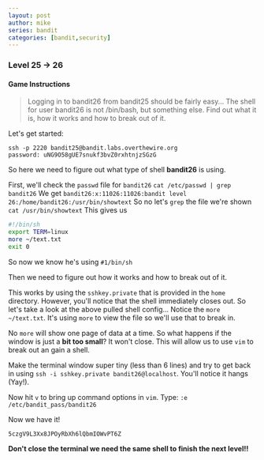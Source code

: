 ```yaml
---
layout: post
author: mike
series: bandit
categories: [bandit,security] 
---
```

### Level 25 -> 26
#### Game Instructions
> Logging in to bandit26 from bandit25 should be fairly easy… The shell for user bandit26 is not /bin/bash, but something else. Find out what it is, how it works and how to break out of it.

Let's get started:
```
ssh -p 2220 bandit25@bandit.labs.overthewire.org
password: uNG9O58gUE7snukf3bvZ0rxhtnjzSGzG
```

So here we need to figure out what type of shell **bandit26** is using.

First, we'll check the `passwd` file for `bandit26`
`cat /etc/passwd | grep bandit26`
We get
`bandit26:x:11026:11026:bandit level 26:/home/bandit26:/usr/bin/showtext`
So no let's `grep` the file we're shown
`cat /usr/bin/showtext`
This gives us
```sh
#!/bin/sh
export TERM=linux
more ~/text.txt
exit 0
```
So now we know he's using `#1/bin/sh`

Then we need to figure out how it works and how to break out of it.

This works by using the `sshkey.private` that is provided in the `home` directory. However, you'll notice that the shell immediately closes out. So let's take a look at the above pulled shell config... Notice the `more ~/text.txt`. It's using `more` to view the file so we'll use that to break in.

No `more` will show one page of data at a time. So what happens if the window is just a **bit too small**? It won't close. This will allow us to use `vim` to break out an gain a shell.

Make the terminal window super tiny (less than 6 lines) and try to get back in using `ssh -i sshkey.private bandit26@localhost`. You'll notice it hangs (Yay!).

Now hit `v` to bring up command options in `vim`. Type:
`:e /etc/bandit_pass/bandit26`

Now we have it!

`5czgV9L3Xx8JPOyRbXh6lQbmIOWvPT6Z`

**Don't close the terminal we need the same shell to finish the next level!!**
